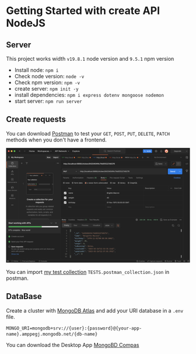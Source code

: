 <!-- L’objectif de ce challenge est de créer une API en Javascript (NodeJS)
Le webservice /chicken sera un CRUD avec les méthodes suivantes : GET /
POST / PUT / PATCH / DELETE

L’objet chicken est tel que :
name: String (required),
birthday: Date,
weight: Number (required),
steps: Number (default 0),
isRunning: Boolean (default false) Puis le webservice /chicken/run
augmentera la variable steps de 1.

Libre à toi d’utiliser la base de données et les frameworks de votre
choix.

Une documentation détaillée serait un plus !

BONUS : Ajouter un lien de chicken vers un autre objet comme farmyard ou
coop. -->

# Getting Started with create API NodeJS

## Server

This project works width `v19.8.1` node version and `9.5.1` npm version

* Install node: ```npm i```
* Check node version: ```node -v```
* Check npm version: ```npm -v```
* create server: ```npm init -y```
* install dependencies: ```npm i express dotenv mongoose nodemon```
* start server: ```npm run server```

## Create requests

You can download [Postman](https://www.postman.com/downloads/) to test your `GET`, `POST`, `PUT`, `DELETE`, `PATCH` methods when you don't have a frontend.

![example of creating request with postman](./links/postman-example.png)

You can import [my test collection](./TESTS.postman_collection.json) `TESTS.postman_collection.json` in postman.

## DataBase

Create a cluster with [MongoDB Atlas](https://www.mongodb.com/cloud/atlas/register) and add your URI database in a `.env` file.

```
MONGO_URI=mongodb+srv://{user}:{password}@{your-app-name}.amppegj.mongodb.net/{db-name}
```

You can download the Desktop App [MongoBD Compas](https://www.mongodb.com/products/compass)
